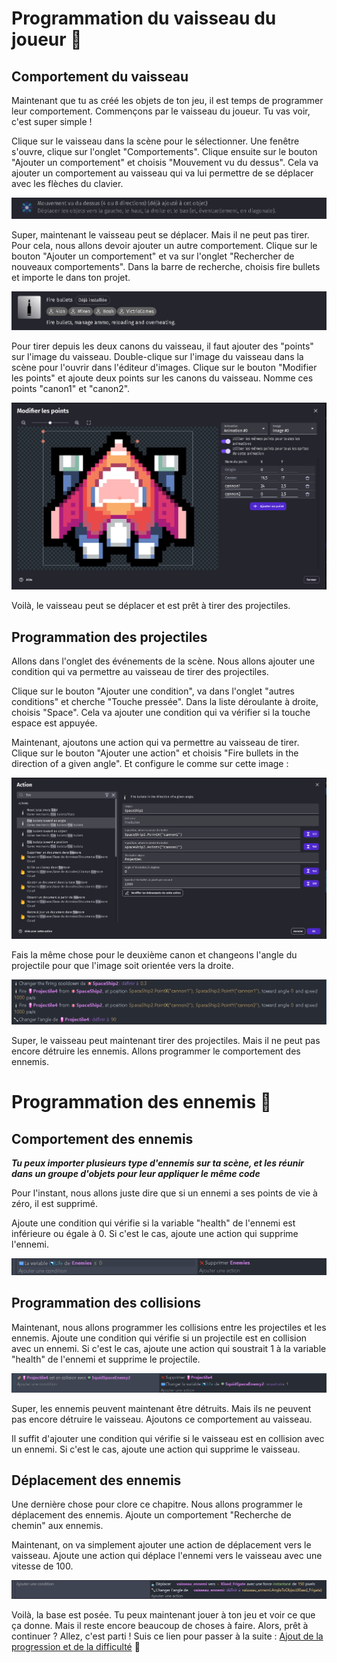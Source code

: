 # Programmation du vaisseau du joueur 🚀

## Comportement du vaisseau

Maintenant que tu as créé les objets de ton jeu, il est temps de programmer leur comportement. Commençons par le vaisseau du joueur. Tu vas voir, c'est super simple !

Clique sur le vaisseau dans la scène pour le sélectionner. Une fenêtre s'ouvre, clique sur l'onglet "Comportements". Clique ensuite sur le bouton "Ajouter un comportement" et choisis "Mouvement vu du dessus". Cela va ajouter un comportement au vaisseau qui va lui permettre de se déplacer avec les flèches du clavier.

![comportement-mouvement](images/comportement-mouvement.png)

Super, maintenant le vaisseau peut se déplacer. Mais il ne peut pas tirer. Pour cela, nous allons devoir ajouter un autre comportement. Clique sur le bouton "Ajouter un comportement" et va sur l'onglet "Rechercher de nouveaux comportements". Dans la barre de recherche, choisis fire bullets et importe le dans ton projet.

![comportement-fire-bullets](images/comportement-fire-bullets.png)

Pour tirer depuis les deux canons du vaisseau, il faut ajouter des "points" sur l'image du vaisseau. Double-clique sur l'image du vaisseau dans la scène pour l'ouvrir dans l'éditeur d'images. Clique sur le bouton "Modifier les points" et ajoute deux points sur les canons du vaisseau. Nomme ces points "canon1" et "canon2".

![points](images/points.png)

Voilà, le vaisseau peut se déplacer et est prêt à tirer des projectiles.

## Programmation des projectiles

Allons dans l'onglet des événements de la scène. Nous allons ajouter une condition qui va permettre au vaisseau de tirer des projectiles.

Clique sur le bouton "Ajouter une condition", va dans l'onglet "autres conditions" et cherche "Touche pressée". Dans la liste déroulante à droite, choisis "Space". Cela va ajouter une condition qui va vérifier si la touche espace est appuyée.

Maintenant, ajoutons une action qui va permettre au vaisseau de tirer. Clique sur le bouton "Ajouter une action" et choisis "Fire bullets in the direction of a given angle". Et configure le comme sur cette image :

![fire-bullet](images/fire-bullet.png)

Fais la même chose pour le deuxième canon et changeons l'angle du projectile pour que l'image soit orientée vers la droite.

![resultat-programmation-vaisseau](images/resultat-programmation-vaisseau.png)

Super, le vaisseau peut maintenant tirer des projectiles. Mais il ne peut pas encore détruire les ennemis. Allons programmer le comportement des ennemis.

# Programmation des ennemis 👾

## Comportement des ennemis

**_Tu peux importer plusieurs type d'ennemis sur ta scène, et les réunir dans un groupe d'objets pour leur appliquer le même code_**

Pour l'instant, nous allons juste dire que si un ennemi a ses points de vie à zéro, il est supprimé.

Ajoute une condition qui vérifie si la variable "health" de l'ennemi est inférieure ou égale à 0. Si c'est le cas, ajoute une action qui supprime l'ennemi.

![suppr-enemy](images/suppr-enemy.png)

## Programmation des collisions

Maintenant, nous allons programmer les collisions entre les projectiles et les ennemis. Ajoute une condition qui vérifie si un projectile est en collision avec un ennemi. Si c'est le cas, ajoute une action qui soustrait 1 à la variable "health" de l'ennemi et supprime le projectile.

![projectile-on-enemy](images/projectile-on-enemy.png)

Super, les ennemis peuvent maintenant être détruits. Mais ils ne peuvent pas encore détruire le vaisseau. Ajoutons ce comportement au vaisseau.

Il suffit d'ajouter une condition qui vérifie si le vaisseau est en collision avec un ennemi. Si c'est le cas, ajoute une action qui supprime le vaisseau.

## Déplacement des ennemis

Une dernière chose pour clore ce chapitre. Nous allons programmer le déplacement des ennemis. Ajoute un comportement "Recherche de chemin" aux ennemis.

Maintenant, on va simplement ajouter une action de déplacement vers le vaisseau. Ajoute une action qui déplace l'ennemi vers le vaisseau avec une vitesse de 100.

![deplacement-ennemi](https://github.com/g404-code-gaming/SpaceShooter_CodeGaming/blob/main/instructions/images/3_ennemimove.JPG)

Voilà, la base est posée. Tu peux maintenant jouer à ton jeu et voir ce que ça donne. Mais il reste encore beaucoup de choses à faire. Alors, prêt à continuer ? Allez, c'est parti ! Suis ce lien pour passer à la suite : [Ajout de la progression et de la difficulté](04_progression_difficulte.md) 🎉
